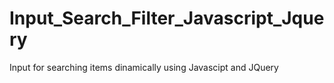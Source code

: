 # Input_Search_Filter_Javascript_Jquery
Input for searching items dinamically using  Javascipt and JQuery
